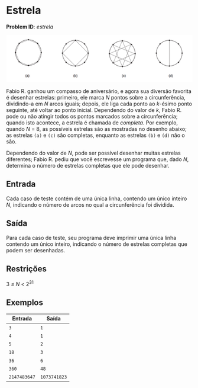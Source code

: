 # Estrela
__Problem ID__: _estrela_

![](../images/estrela.png)

Fabio R. ganhou um compasso de aniversário, e agora sua diversão favorita é desenhar estrelas: primeiro, ele marca _N_ pontos sobre a circunferência, dividindo-a em _N_ arcos iguais; depois, ele liga cada ponto ao _k_-ésimo ponto seguinte, até voltar ao ponto inicial. Dependendo do valor de _k_, Fabio R. pode ou não atingir todos os pontos marcados sobre a circunferência; quando isto acontece, a estrela é chamada de _completa_. Por exemplo, quando _N_ = 8, as possíveis estrelas são as mostradas no desenho abaixo; as estrelas `(a)` e `(c)` são completas, enquanto as estrelas `(b)` e `(d)` não o são.

Dependendo do valor de _N_, pode ser possível desenhar muitas estrelas diferentes; Fabio R. pediu que você escrevesse um programa que, dado _N_, determina o número de estrelas completas que ele pode desenhar.

## Entrada
Cada caso de teste contém de uma única linha, contendo um único inteiro _N_, indicando o número de arcos no qual a circunferência foi dividida.

## Saída
Para cada caso de teste, seu programa deve imprimir uma única linha contendo um único inteiro, indicando o número de estrelas completas que podem ser desenhadas.

## Restrições
3 &le; _N_ &lt; 2<sup>31

## Exemplos
| Entrada | Saída |
| --- | --- |
| `3` | `1` |
| `4` | `1` |
| `5` | `2` |
| `18` | `3` |
| `36` | `6` |
| `360` | `48` |
| `2147483647` | `1073741823` |
